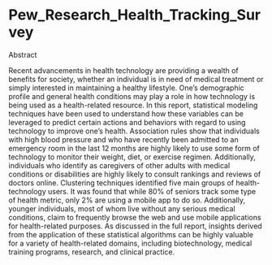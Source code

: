 # Pew_Research_Health_Tracking_Survey
Abstract

Recent advancements in health technology are providing a wealth of benefits for society, whether an individual is in need of medical treatment or simply interested in maintaining a healthy lifestyle. One’s demographic profile and general health conditions may play a role in how technology is being used as a health-related resource. In this report, statistical modeling techniques have been used to understand how these variables can be leveraged to predict certain actions and behaviors with regard to using technology to improve one’s health. Association rules show that individuals with high blood pressure and who have recently been admitted to an emergency room in the last 12 months are highly likely to use some form of technology to monitor their weight, diet, or exercise regimen. Additionally, individuals who identify as caregivers of other adults with medical conditions or disabilities are highly likely to consult rankings and reviews of doctors online. Clustering techniques identified five main groups of health-technology users. It was found that while 80% of seniors track some type of health metric, only 2% are using a mobile app to do so. Additionally, younger individuals, most of whom live without any serious medical conditions, claim to frequently browse the web and use mobile applications for health-related purposes. As discussed in the full report, insights derived from the application of these statistical algorithms can be highly valuable for a variety of health-related domains, including biotechnology, medical training programs, research, and clinical practice.
